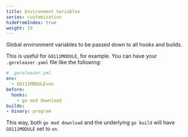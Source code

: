 ```yaml
---
title: Environment Variables
series: customization
hideFromIndex: true
weight: 19
---
```


Global environment variables to be passed down to all hooks and builds.

This is useful for `GO111MODULE`, for example. You can have your
`.goreleaser.yaml` file like the following:

```yaml
# .goreleaser.yml
env:
  - GO111MODULE=on
before:
  hooks:
    - go mod download
builds:
- binary: program
```

This way, both `go mod download` and the underlying `go build` will have
`GO111MODULE` set to `on`.

